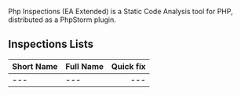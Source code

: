 Php Inspections (EA Extended) is a Static Code Analysis tool for PHP, 
distributed as a PhpStorm plugin.

Inspections Lists
---

| Short Name | Full Name | Quick fix |
| ---------- | --------- | --------: |
| --- | --- | --- |

